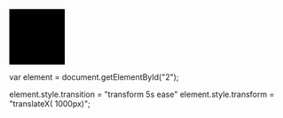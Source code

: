 <div id="1" style="width: 100px; height: 100px; background-color: black; " ></div>

var element = document.getElementById("2");

  element.style.transition = "transform 5s ease"
  element.style.transform = "translateX( 1000px)";